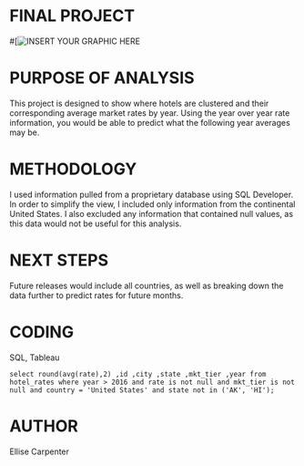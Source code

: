 # FINAL PROJECT
#[![INSERT YOUR GRAPHIC HERE](https://as2.ftcdn.net/jpg/00/09/21/15/500_F_9211505_d4hxfNtPeTfgt7AeGmoO7u79P2hwxkoQ.jpg)

# PURPOSE OF ANALYSIS
This project is designed to show where hotels are clustered and their corresponding average market rates by year. Using the year over year rate information, you would be able to predict what the following year averages may be.

# METHODOLOGY
I used information pulled from a proprietary database using SQL Developer. In order to simplify the view, I included only information from the continental United States. I also excluded any information that contained null values, as this data would not be useful for this analysis.

# NEXT STEPS
Future releases would include all countries, as well as breaking down the data further to predict rates for future months.

# CODING
SQL, Tableau

``select round(avg(rate),2)
,id
,city
,state
,mkt_tier
,year
from hotel_rates
where year > 2016
and rate is not null
and mkt_tier is not null
and country = 'United States'
and state not in ('AK', 'HI');``

# AUTHOR
Ellise Carpenter
